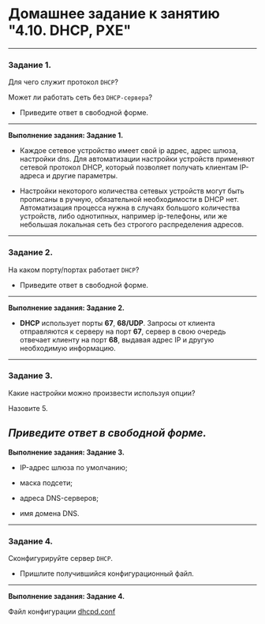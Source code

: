  # Домашнее задание к занятию "4.10. DHCP, PXE"

---

### Задание 1. 

Для чего служит протокол `DHCP`? 

Может ли работать сеть без `DHCP-сервера`?

* Приведите ответ в свободной форме.
--- 

**Выполнение задания: Задание 1.**

* Каждое сетевое устройство имеет свой ip адрес, адрес шлюза, настройки dns. Для автоматизации настройки устройств применяют сетевой протокол DHCP, который позволяет получать клиентам IP-адреса и другие параметры.

* Настройки некоторого количества сетевых устройств могут быть прописаны в ручную, обязательной необходимости в DHCP нет. Автоматизация процесса нужна в случаях большого количества устройств, либо однотипных, например ip-телефоны, или же небольшая локальная сеть без строгого  распределения адресов. 



---

### Задание 2. 

На каком порту/портах работает `DHCP`? 

* Приведите ответ в свободной форме.
--- 

**Выполнение задания: Задание 2.**

* **DHCP** использует порты **67**, **68/UDP**. Запросы от клиента отправляются к серверу на порт **67**, сервер в свою очередь отвечает клиенту на порт **68**, выдавая адрес IP и другую необходимую информацию.


---

### Задание 3. 

Какие настройки можно произвести используя опции? 

Назовите 5.

*Приведите ответ в свободной форме.*
--- 

**Выполнение задания: Задание 3.**

* IP-адрес шлюза по умолчанию;

* маска подсети;

* адреса DNS-серверов;

* имя домена DNS.

---

### Задание 4. 

Сконфигурируйте сервер `DHCP`.

* Пришлите получившийся конфигурационный файл.
--- 

**Выполнение задания: Задание 4.**

Файл конфигурации [dhcpd.conf](https://github.com/elekpow/netology/blob/main/net-net_protocol/conf/dhcpd.conf)



